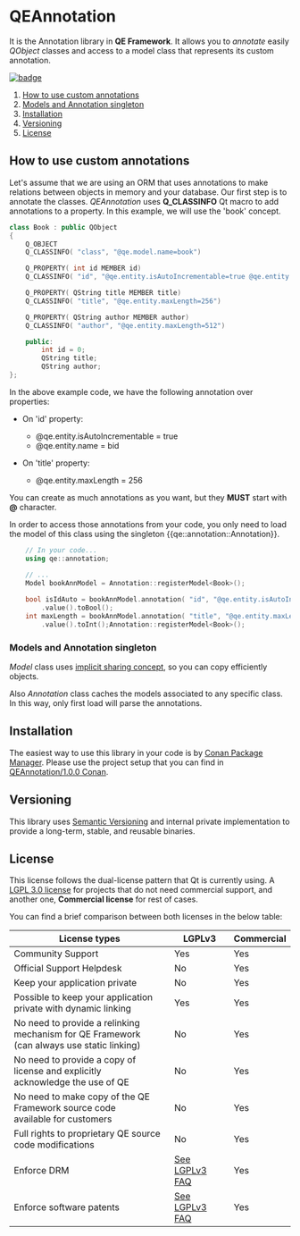 # QEAnnotation

It is the Annotation library in **QE Framework**. It allows you to *annotate* easily *QObject* classes and access to a model class that represents its custom annotation.

[![badge](https://img.shields.io/badge/conan.io-QEAnnotation%2F1.0.0-green.svg?logo=data:image/png;base64%2CiVBORw0KGgoAAAANSUhEUgAAAA4AAAAOCAMAAAAolt3jAAAA1VBMVEUAAABhlctjlstkl8tlmMtlmMxlmcxmmcxnmsxpnMxpnM1qnc1sn85voM91oM11oc1xotB2oc56pNF6pNJ2ptJ8ptJ8ptN9ptN8p9N5qNJ9p9N9p9R8qtOBqdSAqtOAqtR%2BrNSCrNJ/rdWDrNWCsNWCsNaJs9eLs9iRvNuVvdyVv9yXwd2Zwt6axN6dxt%2Bfx%2BChyeGiyuGjyuCjyuGly%2BGlzOKmzOGozuKoz%2BKqz%2BOq0OOv1OWw1OWw1eWx1eWy1uay1%2Baz1%2Baz1%2Bez2Oe02Oe12ee22ujUGwH3AAAAAXRSTlMAQObYZgAAAAFiS0dEAIgFHUgAAAAJcEhZcwAACxMAAAsTAQCanBgAAAAHdElNRQfgBQkREyOxFIh/AAAAiklEQVQI12NgAAMbOwY4sLZ2NtQ1coVKWNvoc/Eq8XDr2wB5Ig62ekza9vaOqpK2TpoMzOxaFtwqZua2Bm4makIM7OzMAjoaCqYuxooSUqJALjs7o4yVpbowvzSUy87KqSwmxQfnsrPISyFzWeWAXCkpMaBVIC4bmCsOdgiUKwh3JojLgAQ4ZCE0AMm2D29tZwe6AAAAAElFTkSuQmCC)](http://www.conan.io/source/QEAnnotation/1.0.0/fmiguelgarcia/stable)

1. [How to use custom annotations]()
  1. [Models and Annotation singleton]()
1. [Installation](#installation)
1. [Versioning](#versioning)
1. [License](#license)


## How to use custom annotations

Let's assume that we are using an ORM that uses annotations to make relations between objects in memory and your database.
Our first step is to annotate the classes. *QEAnnotation* uses **Q_CLASSINFO** Qt macro to add annotations to a property.
In this example, we will use the 'book' concept.

```C++
class Book : public QObject
{
	Q_OBJECT 
	Q_CLASSINFO( "class", "@qe.model.name=book")

	Q_PROPERTY( int id MEMBER id)
	Q_CLASSINFO( "id", "@qe.entity.isAutoIncrementable=true @qe.entity.name=bid")

	Q_PROPERTY( QString title MEMBER title)
	Q_CLASSINFO( "title", "@qe.entity.maxLength=256")

	Q_PROPERTY( QString author MEMBER author)
	Q_CLASSINFO( "author", "@qe.entity.maxLength=512")

	public:
		int id = 0;
		QString title;
		QString author;
};
```

In the above example code, we have the following annotation over properties:
 - On 'id' property: 
   - \@qe.entity.isAutoIncrementable = true
   - \@qe.entity.name = bid

 - On 'title' property:
   - \@qe.entity.maxLength = 256

You can create as much annotations as you want, but they **MUST** start with **\@** character.

In order to access those annotations from your code, you only need to load the model of this class using the singleton {{qe::annotation::Annotation}}.

```C++
	// In your code...
	using qe::annotation;

	// ...
	Model bookAnnModel = Annotation::registerModel<Book>();
	
	bool isIdAuto = bookAnnModel.annotation( "id", "@qe.entity.isAutoIncrementable")
		.value().toBool();
	int maxLength = bookAnnModel.annotation( "title", "@qe.entity.maxLength")
		.value().toInt();Annotation::registerModel<Book>();
```

### Models and Annotation singleton

*Model* class uses [implicit sharing concept](http://doc.qt.io/qt-5/implicit-sharing.html), so you can copy efficiently objects.

Also *Annotation* class caches the models associated to any specific class. In this way, only first load will parse the annotations.

## Installation

The easiest way to use this library in your code is by [Conan Package Manager](https://www.conan.io).
Please use the project setup that you can find in [QEAnnotation/1.0.0 Conan](https://www.conan.io/source/QEAnnotation/1.0.0/fmiguelgarcia/stable).

## Versioning

This library uses [Semantic Versioning](htpp://semver.org) and internal private implementation to provide a long-term, stable, and reusable binaries.

## License 

This license follows the dual-license pattern that Qt is currently using. A [LGPL 3.0 license](https://www.gnu.org/licenses/lgpl-3.0-standalone.html) for projects that do not need commercial support, and another one, **Commercial license** for rest of cases. 

You can find a brief comparison between both licenses in the below table:

 License types                 | LGPLv3 | Commercial 
-------------------------------|--------|------------
 Community Support             | Yes    | Yes
 Official Support Helpdesk     | No     | Yes
 Keep your application private | No     | Yes
 Possible to keep your application private with dynamic linking | Yes | Yes
 No need to provide a relinking mechanism for QE Framework <br> (can always use static linking)  | No | Yes
 No need to provide a copy of license and explicitly<br> acknowledge the use of QE | No | Yes
 No need to make copy of the QE Framework source code <br> available for customers | No | Yes
 Full rights to proprietary QE source code modifications | No | Yes
 Enforce DRM                   | [See LGPLv3 FAQ](https://www.gnu.org/licenses/gpl-faq.html#DRMProhibited) | Yes
 Enforce software patents      | [See LGPLv3 FAQ](https://www.gnu.org/licenses/gpl-faq.html#DRMProhibited) | Yes

